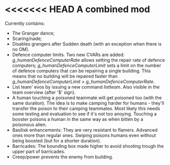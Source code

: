 <<<<<<< HEAD
A combined mod
==============

Currently contains:
 - The Granger dance;
 - Scaring/nade;
 - Disables grangers after Sudden death (with an exception when there is no OM).
 - Defence computer limits. Two new CVARs are added: *g_humanDefenceComputerRate* allows setting the repair rate of defence computers; *g_humanDefenceComputerLimit* sets a limit on the number of defence computers that can be repairing a single building. This means that no building will be repaired faster than *g_humanDefenceComputerLimit × g_humanDefenceComputerRate*.
 - List team' evos by issuing a new command *listteam*. Also visible in the team overview (after '$' sign).
 - A human touching a poisoned teammate will get poisoned too (with the same duration). The idea is to make camping harder for humans - they'll transfer the poison to their camping teammates. Most likely this needs some testing and evaluation to see if it's not too anoying. Touching a booster poisons a human in the same way as when bitten by a poisonous alien.
 - Basilisk enhancements: They are very resistant to flamers. Advanced ones more than regular ones. Swiping poisons humans even without being boosted (but for a shorter duration).
 - Barricades: The bounding box made higher to avoid shooting trough the upper part of barricades.
 - Creep/power prevents the enemy from building.
